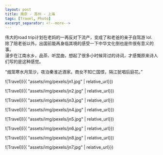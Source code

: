 ```yaml
---
layout: post
title: 南京 - 苏州 - 上海
tags: [Travel, Photo]
excerpt_separator: <!--more-->
---
```


伟大的road trip计划在老妈的一再反对下流产，变成了和老爸的亲子自驾游 lol.      
除了陪老爸以外，出国前能再身临其境的感受一下中华文化倒也是件很有意义的事。   
漫步在江南水乡，品茶、听昆曲，想起了很多小时候背过的诗词，才感慨原来诗人们写的是这种感觉。   
<!--more-->
“烟笼寒水月笼沙，夜泊秦淮近酒家。商女不知亡国恨，隔江犹唱后庭花。”  

![Travel]({{ "assets/img/pexels/jn1.jpg" | relative_url}})


![Travel]({{ "assets/img/pexels/jn2.jpg" | relative_url}})


![Travel]({{ "assets/img/pexels/jn3.jpg" | relative_url}})


![Travel]({{ "assets/img/pexels/jn4.jpg" | relative_url}})


![Travel]({{ "assets/img/pexels/jn5.jpg" | relative_url}})


![Travel]({{ "assets/img/pexels/jn6.jpg" | relative_url}})


![Travel]({{ "assets/img/pexels/jn8.jpg" | relative_url}})


![Travel]({{ "assets/img/pexels/jn7.jpg" | relative_url}})
